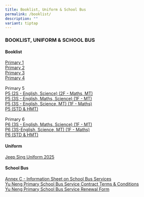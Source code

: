 ```yaml
---
title: Booklist, Uniform & School Bus
permalink: /booklist/
description: ""
variant: tiptap
---
```

<h3>BOOKLIST, UNIFORM &amp; SCHOOL BUS</h3>
<h4>Booklist</h4>
<p></p>
<p><a href="/files/P1_Booklist___Online_Purchase_Guide.pdf" rel="noopener nofollow" target="_blank">Primary 1</a>
<br><a href="/files/P2_Booklist.pdf" rel="noopener nofollow" target="_blank">Primary 2</a>
<br><a href="/files/P3_Booklist.pdf" rel="noopener nofollow" target="_blank">Primary 3</a>
<br><a href="/files/P4_Booklist.pdf" rel="noopener nofollow" target="_blank">Primary 4</a>
<br>
<br>Primary 5
<br><a href="/files/P5__2S___English__Science___2F___Maths__MT_.pdf" rel="noopener nofollow" target="_blank">P5 (2S - English, Science) (2F - Maths, MT)</a>
<br><a href="/files/P5__3S___English__Maths__Science___1F___MT_.pdf" rel="noopener nofollow" target="_blank">P5 (3S - English, Maths, Science) (1F - MT)</a>
<br><a href="/files/P5__3S___English__Science__MT___1F___Maths_.pdf" rel="noopener nofollow" target="_blank">P5 (3S - English, Science, MT) (1F - Maths)</a>
<br><a href="/files/P5__STD___HMT_.pdf" rel="noopener nofollow" target="_blank">P5 (STD &amp; HMT)</a>
<br>
<br>Primary 6
<br><a href="/files/P6__3S___English__Maths__Science___1F___MT_.pdf" rel="noopener nofollow" target="_blank">P6 (3S - English, Maths, Science) (1F - MT)</a>
<br><a href="/files/P6__3S_English__Science__MT___1F___Maths_.pdf" rel="noopener nofollow" target="_blank">P6 (3S-English, Science, MT) (1F - Maths)</a>
<br><a href="/files/P6__STD___HMT_.pdf" rel="noopener nofollow" target="_blank">P6 (STD &amp; HMT)</a>
</p>
<h4>Uniform</h4>
<p><a href="/files/Jeep_Sing_Uniform_2025.pdf" rel="noopener nofollow" target="_blank">Jeep Sing Uniform 2025</a>
</p>
<h4>School Bus</h4>
<p><a href="/files/Annex_C___Information_Sheet_on_School_Bus_Services.pdf" rel="noopener nofollow" target="_blank">Annex C - Information Sheet on School Bus Services</a>
<br><a href="/files/Yu_Neng_Primary_School_Bus_Service_Contract_Terms___Conditions.pdf" rel="noopener nofollow" target="_blank">Yu Neng Primary School Bus Service Contract Terms &amp; Conditions</a>
<br><a href="/files/Yu_Neng_Primary_School_Bus_Service_Renewal_Form.pdf" rel="noopener nofollow" target="_blank">Yu Neng Primary School Bus Service Renewal Form</a>
</p>
<p></p>